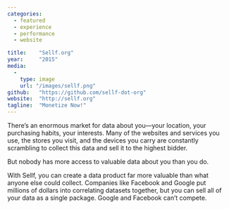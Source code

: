 ```yaml
---
categories:
  - featured
  - experience
  - performance
  - website

title:    "Sellf.org"
year:     "2015"
media:
  -
    type: image
    url: "/images/sellf.png"
github:   "https://github.com/sellf-dot-org"
website:  "http://sellf.org"
tagline:  "Monetize Now!"
---
```

There’s an enormous market for data about you—your location, your purchasing habits, your interests. Many of the websites and services you use, the stores you visit, and the devices you carry are constantly scrambling to collect this data and sell it to the highest bidder.

But nobody has more access to valuable data about you than you do.

With Sellf, you can create a data product far more valuable than what anyone else could collect. Companies like Facebook and Google put millions of dollars into correlating datasets together, but you can sell all of your data as a single package. Google and Facebook can’t compete.
